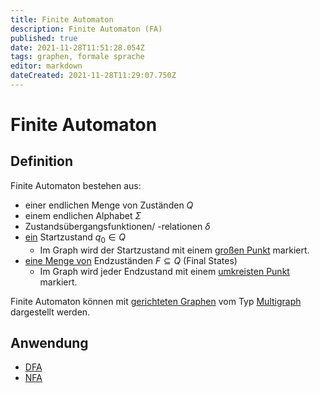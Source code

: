 ```yaml
---
title: Finite Automaton
description: Finite Automaton (FA)
published: true
date: 2021-11-28T11:51:28.054Z
tags: graphen, formale sprache
editor: markdown
dateCreated: 2021-11-28T11:29:07.750Z
---
```


# Finite Automaton

## Definition
Finite Automaton bestehen aus:

- einer endlichen Menge von Zuständen $Q$
- einem endlichen Alphabet $\Sigma$
- Zustandsübergangsfunktionen/ -relationen $\delta$
- <u>ein</u> Startzustand $q_0 \in Q$
  -  Im Graph wird der Startzustand mit einem <u>großen Punkt</u> markiert.
- <u>eine Menge von</u> Endzuständen $F \subseteq Q$ (Final States)
  - Im Graph wird jeder Endzustand mit einem <u>umkreisten Punkt</u> markiert.


Finite Automaton können mit [gerichteten Graphen](/formaleBeschreibung/graphen/gerichtete-ungerichtete-graphen#gerichtete-graphen) vom Typ [Multigraph](/formaleBeschreibung/graphen/graphenTypen#multigraph) dargestellt werden.

## Anwendung

- [DFA](/formaleBeschreibung/formaleSprachen/dfa)
- [NFA](/formaleBeschreibung/formaleSprachen/nfa)